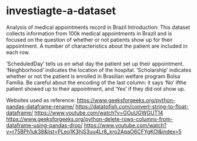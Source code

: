 # investiagte-a-dataset
Analysis of medical appointments record in Brazil
Introduction:
This dataset collects information from 100k medical appointments in Brazil and is focused on the question of whether or not patients show up for their appointment. A number of characteristics about the patient are included in each row.

‘ScheduledDay’ tells us on what day the patient set up their appointment.
‘Neighborhood’ indicates the location of the hospital.
‘Scholarship’ indicates whether or not the patient is enrolled in Brasilian welfare program Bolsa Família.
Be careful about the encoding of the last column: it says ‘No’ ifthe patient showed up to their appointment, and ‘Yes’ if they did not show up.

Websites used as reference:
https://www.geeksforgeeks.org/python-pandas-dataframe-rename/
https://datatofish.com/convert-string-to-float-dataframe/
https://www.youtube.com/watch?v=GOuUGWGUT14
https://www.geeksforgeeks.org/python-delete-rows-columns-from-dataframe-using-pandas-drop/
https://www.youtube.com/watch?v=r75BPh1uk38&list=PLeo1K3hjS3uu4Lr8_kro2AqaO6CFYgKOl&index=5

